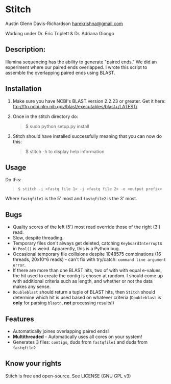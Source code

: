 # Stitch

Austin Glenn Davis-Richardson
<harekrishna@gmail.com>

Working under Dr. Eric Triplett & Dr. Adriana Giongo

## Description:

Illumina sequencing has the ability to generate "paired ends."
We did an experiment where our paired ends overlapped.
I wrote this script to assemble the overlapping paired ends using BLAST.

## Installation

1. Make sure you have NCBI's BLAST version 2.2.23 or greater.
   Get it here: <ftp://ftp.ncbi.nlm.nih.gov/blast/executables/blast+/LATEST/>

2. Once in the stitch directory do:
   > $ sudo python setup.py install

3. Stitch should have installed successfully meaning that you can now do this:
   > $ stitch -h
   to display help information

## Usage

Do this:

> `$ stitch -i <fastq file 1> -j <fastq file 2> -o <output prefix>`

Where `fastqfile1` is the 5' most and `fastqfile2` is the 3' most.

## Bugs

 - Quality scores of the left (5') most read override those of the right (3') 
   read.
 - Slow, despite threading.
 - Temporary files don't always get deleted, catching `KeyboardInterrupt`s
   in `Pool()` is weird.  Apparently, this is a Python bug.
 - Occasional temporary file collisions despite 1048575 combinations
   (16 threads, 20x10^6 reads) - can't fix with try/catch:
   `command line argument error`.
 - If there are more than one BLAST hits, two of with with equal e-values,
   the hit used to create the contig is chosen at random.  I should come up
   with additional criteria such as length, and whether or not the data makes
   any sense.
 - `Doubleblast` should return a tuple of BLAST hits, then `Stitch` should 
   determine which hit is used based on whatever criteria (`Doubleblast` is
   **only** for parsing `blastn`, **not** processing results!)

## Features

 - Automatically joines overlapping paired ends!
 - **Multithreaded** - Automatically uses all cores on your system!
 - Generates 3 files: `contigs`, duds from `fastqfile1` and duds from
   `fastqfile2`

## Know your rights

Stitch is free and open-source.
See LICENSE (GNU GPL v3)